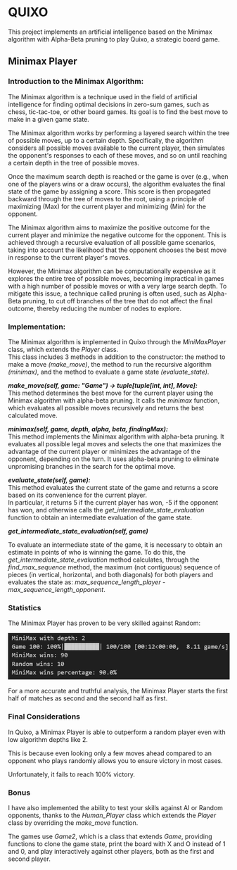 # QUIXO

This project implements an artificial intelligence based on the Minimax algorithm with Alpha-Beta pruning to play Quixo, a strategic board game.

## Minimax Player

### Introduction to the Minimax Algorithm:

The Minimax algorithm is a technique used in the field of artificial intelligence for finding optimal decisions in zero-sum games, such as chess, tic-tac-toe, or other board games. Its goal is to find the best move to make in a given game state.

The Minimax algorithm works by performing a layered search within the tree of possible moves, up to a certain depth. Specifically, the algorithm considers all possible moves available to the current player, then simulates the opponent's responses to each of these moves, and so on until reaching a certain depth in the tree of possible moves.

Once the maximum search depth is reached or the game is over (e.g., when one of the players wins or a draw occurs), the algorithm evaluates the final state of the game by assigning a score. This score is then propagated backward through the tree of moves to the root, using a principle of maximizing (Max) for the current player and minimizing (Min) for the opponent.

The Minimax algorithm aims to maximize the positive outcome for the current player and minimize the negative outcome for the opponent. This is achieved through a recursive evaluation of all possible game scenarios, taking into account the likelihood that the opponent chooses the best move in response to the current player's moves.

However, the Minimax algorithm can be computationally expensive as it explores the entire tree of possible moves, becoming impractical in games with a high number of possible moves or with a very large search depth. To mitigate this issue, a technique called pruning is often used, such as Alpha-Beta pruning, to cut off branches of the tree that do not affect the final outcome, thereby reducing the number of nodes to explore.

### Implementation:

The Minimax algorithm is implemented in Quixo through the *MiniMaxPlayer* class, which extends the *Player* class.  
This class includes 3 methods in addition to the constructor: the method to make a move *(make_move)*, the method to run the recursive algorithm *(minimax)*, and the method to evaluate a game state *(evaluate_state)*.

***make_move(self, game: "Game") -> tuple[tuple[int, int], Move]:***  
This method determines the best move for the current player using the Minimax algorithm with alpha-beta pruning. It calls the *minimax* function, which evaluates all possible moves recursively and returns the best calculated move.

***minimax(self, game, depth, alpha, beta, findingMax):***  
This method implements the Minimax algorithm with alpha-beta pruning. It evaluates all possible legal moves and selects the one that maximizes the advantage of the current player or minimizes the advantage of the opponent, depending on the turn. It uses alpha-beta pruning to eliminate unpromising branches in the search for the optimal move.

***evaluate_state(self, game):***  
This method evaluates the current state of the game and returns a score based on its convenience for the current player.  
In particular, it returns 5 if the current player has won, -5 if the opponent has won, and otherwise calls the *get_intermediate_state_evaluation* function to obtain an intermediate evaluation of the game state.

***get_intermediate_state_evaluation(self, game)***

To evaluate an intermediate state of the game, it is necessary to obtain an estimate in points of who is winning the game. To do this, the *get_intermediate_state_evaluation* method calculates, through the *find_max_sequence* method, the maximum (not contiguous) sequence of pieces (in vertical, horizontal, and both diagonals) for both players and evaluates the state as: *max_sequence_length_player - max_sequence_length_opponent*.

### Statistics

The Minimax Player has proven to be very skilled against Random:

![stats](Screenshots/stats.png)

For a more accurate and truthful analysis, the Minimax Player starts the first half of matches as second and the second half as first.

### Final Considerations

In Quixo, a Minimax Player is able to outperform a random player even with low algorithm depths like 2.

This is because even looking only a few moves ahead compared to an opponent who plays randomly allows you to ensure victory in most cases.

Unfortunately, it fails to reach 100% victory.

### Bonus

I have also implemented the ability to test your skills against AI or Random opponents, thanks to the *Human_Player* class which extends the *Player* class by overriding the *make_move* function.

The games use *Game2*, which is a class that extends *Game*, providing functions to clone the game state, print the board with X and O instead of 1 and 0, and play interactively against other players, both as the first and second player.
